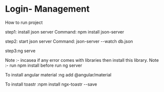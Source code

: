  # Login- Management
How to run project

step1: install json server Command: npm install json-server

step2: start json server Command: json-server --watch db.json

step3:ng serve

Note :- incasea if any error comes with libraries then install this library. Note :- run npm install before run ng server

To install angular material :ng add @angular/material

To install toastr :npm install ngx-toastr --save
